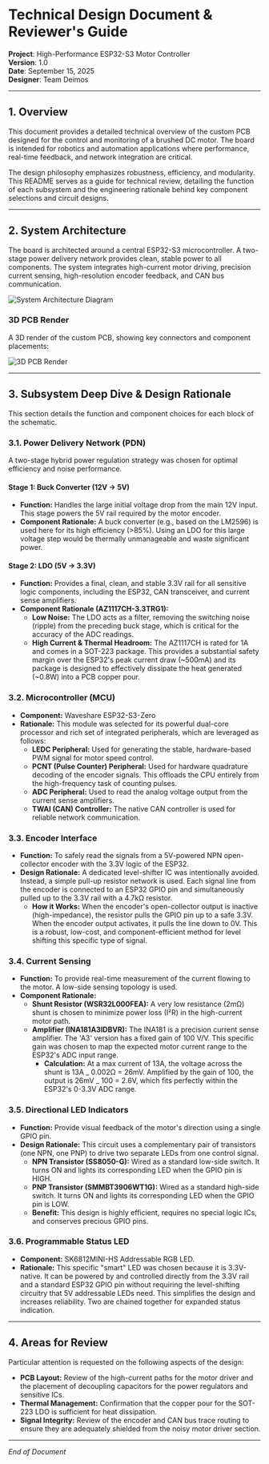 <!-- @format -->

# Technical Design Document & Reviewer's Guide

**Project**: High-Performance ESP32-S3 Motor Controller  
**Version**: 1.0  
**Date**: September 15, 2025  
**Designer**: Team Deimos

---

## 1. Overview

This document provides a detailed technical overview of the custom PCB designed for the control and monitoring of a brushed DC motor. The board is intended for robotics and automation applications where performance, real-time feedback, and network integration are critical.

The design philosophy emphasizes robustness, efficiency, and modularity. This README serves as a guide for technical review, detailing the function of each subsystem and the engineering rationale behind key component selections and circuit designs.

---

## 2. System Architecture

The board is architected around a central ESP32-S3 microcontroller. A two-stage power delivery network provides clean, stable power to all components. The system integrates high-current motor driving, precision current sensing, high-resolution encoder feedback, and CAN bus communication.

![System Architecture Diagram](./attachments/Mermaid%20Chart%20-%20Create%20complex,%20visual%20diagrams%20with%20text.%20A%20smarter%20way%20of%20creating%20diagrams.-2025-09-15-125700.svg)

### 3D PCB Render

A 3D render of the custom PCB, showing key connectors and component placements:

![3D PCB Render](./attachments/3d_pcb.jpg)

---

## 3. Subsystem Deep Dive & Design Rationale

This section details the function and component choices for each block of the schematic.

### 3.1. Power Delivery Network (PDN)

A two-stage hybrid power regulation strategy was chosen for optimal efficiency and noise performance.

#### Stage 1: Buck Converter (12V → 5V)

- **Function:** Handles the large initial voltage drop from the main 12V input. This stage powers the 5V rail required by the motor encoder.
- **Component Rationale:** A buck converter (e.g., based on the LM2596) is used here for its high efficiency (>85%). Using an LDO for this large voltage step would be thermally unmanageable and waste significant power.

#### Stage 2: LDO (5V → 3.3V)

- **Function:** Provides a final, clean, and stable 3.3V rail for all sensitive logic components, including the ESP32, CAN transceiver, and current sense amplifiers.
- **Component Rationale (AZ1117CH-3.3TRG1):**
  - **Low Noise:** The LDO acts as a filter, removing the switching noise (ripple) from the preceding buck stage, which is critical for the accuracy of the ADC readings.
  - **High Current & Thermal Headroom:** The AZ1117CH is rated for 1A and comes in a SOT-223 package. This provides a substantial safety margin over the ESP32's peak current draw (~500mA) and its package is designed to effectively dissipate the heat generated (~0.8W) into a PCB copper pour.

### 3.2. Microcontroller (MCU)

- **Component:** Waveshare ESP32-S3-Zero
- **Rationale:** This module was selected for its powerful dual-core processor and rich set of integrated peripherals, which are leveraged as follows:
  - **LEDC Peripheral:** Used for generating the stable, hardware-based PWM signal for motor speed control.
  - **PCNT (Pulse Counter) Peripheral:** Used for hardware quadrature decoding of the encoder signals. This offloads the CPU entirely from the high-frequency task of counting pulses.
  - **ADC Peripheral:** Used to read the analog voltage output from the current sense amplifiers.
  - **TWAI (CAN) Controller:** The native CAN controller is used for reliable network communication.

### 3.3. Encoder Interface

- **Function:** To safely read the signals from a 5V-powered NPN open-collector encoder with the 3.3V logic of the ESP32.
- **Design Rationale:** A dedicated level-shifter IC was intentionally avoided. Instead, a simple pull-up resistor network is used. Each signal line from the encoder is connected to an ESP32 GPIO pin and simultaneously pulled up to the 3.3V rail with a 4.7kΩ resistor.
  - **How it Works:** When the encoder's open-collector output is inactive (high-impedance), the resistor pulls the GPIO pin up to a safe 3.3V. When the encoder output activates, it pulls the line down to 0V. This is a robust, low-cost, and component-efficient method for level shifting this specific type of signal.

### 3.4. Current Sensing

- **Function:** To provide real-time measurement of the current flowing to the motor. A low-side sensing topology is used.
- **Component Rationale:**
  - **Shunt Resistor (WSR32L000FEA):** A very low resistance (2mΩ) shunt is chosen to minimize power loss (I²R) in the high-current motor path.
  - **Amplifier (INA181A3IDBVR):** The INA181 is a precision current sense amplifier. The 'A3' version has a fixed gain of 100 V/V. This specific gain was chosen to map the expected motor current range to the ESP32's ADC input range.
    - **Calculation:** At a max current of 13A, the voltage across the shunt is 13A _ 0.002Ω = 26mV. Amplified by the gain of 100, the output is 26mV _ 100 = 2.6V, which fits perfectly within the ESP32's 0-3.3V ADC range.

### 3.5. Directional LED Indicators

- **Function:** Provide visual feedback of the motor's direction using a single GPIO pin.
- **Design Rationale:** This circuit uses a complementary pair of transistors (one NPN, one PNP) to drive two separate LEDs from one control signal.
  - **NPN Transistor (SS8050-G):** Wired as a standard low-side switch. It turns ON and lights its corresponding LED when the GPIO pin is HIGH.
  - **PNP Transistor (SMMBT3906WT1G):** Wired as a standard high-side switch. It turns ON and lights its corresponding LED when the GPIO pin is LOW.
  - **Benefit:** This design is highly efficient, requires no special logic ICs, and conserves precious GPIO pins.

### 3.6. Programmable Status LED

- **Component:** SK6812MINI-HS Addressable RGB LED.
- **Rationale:** This specific "smart" LED was chosen because it is 3.3V-native. It can be powered by and controlled directly from the 3.3V rail and a standard ESP32 GPIO pin without requiring the level-shifting circuitry that 5V addressable LEDs need. This simplifies the design and increases reliability. Two are chained together for expanded status indication.

---

## 4. Areas for Review

Particular attention is requested on the following aspects of the design:

- **PCB Layout:** Review of the high-current paths for the motor driver and the placement of decoupling capacitors for the power regulators and sensitive ICs.
- **Thermal Management:** Confirmation that the copper pour for the SOT-223 LDO is sufficient for heat dissipation.
- **Signal Integrity:** Review of the encoder and CAN bus trace routing to ensure they are adequately shielded from the noisy motor driver section.

---

_End of Document_

